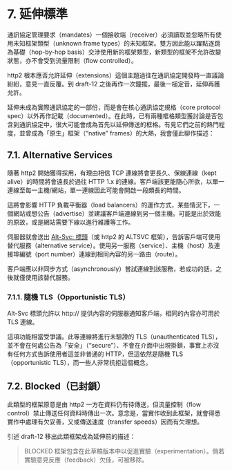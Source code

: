 # 7. 延伸標準

通訊協定管理要求（mandates）一個接收端（receiver）必須讀取並忽略所有使用未知框架類型（unknown frame types）的未知框架。雙方因此能以躍點逐跳為基礎（hop-by-hop basis）交涉使用新的框架類型，新類型的框架不允許改變狀態，亦不會受到流量限制（flow controlled）。

http2 根本應否允許延伸（extensions）這個主題過往在通訊協定開發時一直議論紛紛，意見一直反覆。到 draft-12 之後再作一次鐘擺，最後一槌定音，延伸再獲允許。

延伸未成為實際通訊協定的一部份，而是會在核心通訊協定規格（core protocol spec）以外再作記載（documented）。在此時，已有兩種框格類型獲討論是否包含到通訊協定中，很大可能會成為首先以延伸傳送的框格。有見它們之前的熱門程度，並曾成為「原生」框架（“native” frames）的大熱，我會僅此聊作描述：

## 7.1. Alternative Services

隨著 http2 開始獲得採用，有理由相信 TCP 連線將會更長久、保線連線（kept alive）的時間將會遠長於過往 HTTP 1.x 的連線。客戶端該更能隨心所欲，以單一連線至每一主機/網站，單一連線因此可能會開啟一段頗長的時間。

這將會影響 HTTP 負載平衡器（load balancers）的運作方式，某些情況下，一個網站或想公告（advertise）並建議客戶端連線到另一個主機。可能是出於效能的原故，或是網站需要下線以進行維護等工作。

伺服器就會送出 [Alt-Svc: 標頭](http://tools.ietf.org/html/draft-ietf-httpbis-alt-svc-07)（或 http2 的 ALTSVC 框架），告訴客戶端可使用替代服務（alternative service）。使用另一服務（service）、主機（host）及連接埠編號（port number）連線到相同內容的另一路由（route）。

客戶端應以非同步方式（asynchronously）嘗試連線到該服務，若成功的話，之後就僅使用該替代服務。

### 7.1.1. 隨機 TLS（Opportunistic TLS）

Alt-Svc 標頭允許以 http:// 提供內容的伺服器通知客戶端，相同的內容亦可用於 TLS 連線。

這項功能相當受爭議。此等連線將進行未驗證的 TLS（unauthenticated TLS），並不會在何處公告為「安全」（“secure”）、不會在介面中出現掛鎖，事實上亦沒有任何方式告訴使用者這並非普通的 HTTP，但這依然是隨機 TLS（opportunistic TLS），而一些人非常抗拒這個概念。

## 7.2. Blocked（已封鎖）

此類型的框架原意是由 http2 一方在資料仍有待傳送，但流量控制（flow control）禁止傳送任何資料時傳出一次。意念是，當實作收到此框架，就會得悉實作中處理有欠妥善，又或傳送速度（transfer speeds）因而有欠理想。

引述 draft-12 移出此類框架成為延伸前的描述：

> BLOCKED 框架包含在此草槁版本中以促進實驗（experimentation）。倘若實驗意見反應（feedback）欠佳，可被移除。

